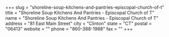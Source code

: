 +++
slug = "shoreline-soup-kitchens-and-pantries-episcopal-church-of-t"
title = "Shoreline Soup Kitchens And Pantries - Episcopal Church of T"
name = "Shoreline Soup Kitchens And Pantries - Episcopal Church of T"
address = "81 East Main Street"
city = "Clinton"
state = "CT"
postal = "06413"
website = ""
phone = "860-388-1988"
fax = ""
+++
